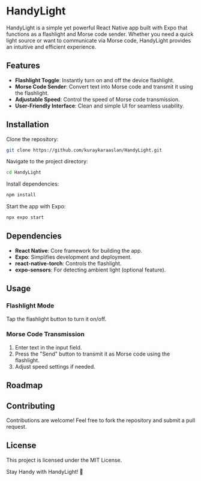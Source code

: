 # HandyLight

HandyLight is a simple yet powerful React Native app built with Expo that functions as a flashlight and Morse code sender. Whether you need a quick light source or want to communicate via Morse code, HandyLight provides an intuitive and efficient experience.

## Features

- **Flashlight Toggle**: Instantly turn on and off the device flashlight.
- **Morse Code Sender**: Convert text into Morse code and transmit it using the flashlight.
- **Adjustable Speed**: Control the speed of Morse code transmission.
- **User-Friendly Interface**: Clean and simple UI for seamless usability.

## Installation

Clone the repository:

```sh
git clone https://github.com/kuraykaraaslan/HandyLight.git
```

Navigate to the project directory:

```sh
cd HandyLight
```

Install dependencies:

```sh
npm install
```

Start the app with Expo:

```sh
npx expo start
```

## Dependencies

- **React Native**: Core framework for building the app.
- **Expo**: Simplifies development and deployment.
- **react-native-torch**: Controls the flashlight.
- **expo-sensors**: For detecting ambient light (optional feature).

## Usage

### Flashlight Mode

Tap the flashlight button to turn it on/off.

### Morse Code Transmission

1. Enter text in the input field.
2. Press the "Send" button to transmit it as Morse code using the flashlight.
3. Adjust speed settings if needed.

## Roadmap

## Contributing

Contributions are welcome! Feel free to fork the repository and submit a pull request.

## License

This project is licensed under the MIT License.

Stay Handy with HandyLight! 🚀
